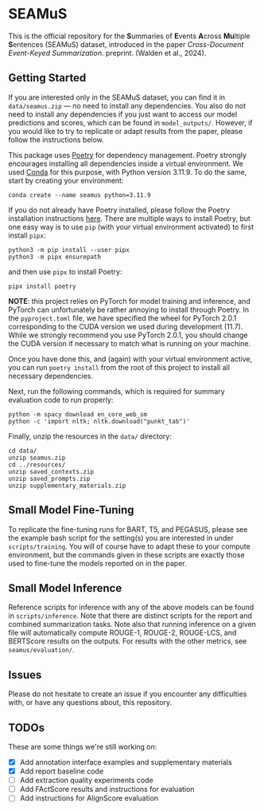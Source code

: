# SEAMuS

This is the official repository for the **S**ummaries of **E**vents **A**cross **Mu**ltiple **S**entences (SEAMuS) dataset, introduced in the paper *Cross-Document Event-Keyed Summarization*. preprint. (Walden et al., 2024).

## Getting Started

If you are interested only in the SEAMuS dataset, you can find it in `data/seamus.zip` &mdash; no need to install any dependencies. You also do not need to install any dependencies if you just want to access our model predictions and scores, which can be found in `model_outputs/`. However, if you would like to try to replicate or adapt results from the paper, please follow the instructions below.

This package uses [Poetry](https://python-poetry.org/) for dependency management. Poetry strongly encourages installing all dependencies inside a virtual environment. We used [Conda](https://www.anaconda.com/download/) for this purpose, with Python version 3.11.9. To do the same, start by creating your environment:

```
conda create --name seamus python=3.11.9
```

If you do not already have Poetry installed, please follow the Poetry installation instructions [here](https://python-poetry.org/docs/#installation). There are multiple ways to install Poetry, but one easy way is to use `pip` (with your virtual environment activated) to first install `pipx`:

```
python3 -m pip install --user pipx
python3 -m pipx ensurepath
```

and then use `pipx` to install Poetry:

```
pipx install poetry
```

**NOTE**: this project relies on PyTorch for model training and inference, and PyTorch can unfortunately be rather annoying to install through Poetry. In the `pyproject.toml` file, we have specified the wheel for PyTorch 2.0.1 corresponding to the CUDA version we used during development (11.7). While we strongly recommend you use PyTorch 2.0.1, you should change the CUDA version if necessary to match what is running on your machine.

Once you have done this, and (again) with your virtual environment active, you can run `poetry install` from the root of this project to install all necessary dependencies.

Next, run the following commands, which is required for summary evaluation code to run properly:
```
python -m spacy download en_core_web_sm
python -c 'import nltk; nltk.download("punkt_tab")'
```

Finally, unzip the resources in the `data/` directory:

```
cd data/
unzip seamus.zip
cd ../resources/
unzip saved_contexts.zip
unzip saved_prompts.zip
unzip supplementary_materials.zip
```

## Small Model Fine-Tuning

To replicate the fine-tuning runs for BART, T5, and PEGASUS, please see the example bash script for the setting(s) you are interested in under `scripts/training`. You will of course have to adapt these to your compute environment, but the commands given in these scripts are exactly those used to fine-tune the models reported on in the paper.

## Small Model Inference

Reference scripts for inference with any of the above models can be found in `scripts/inference`. Note that there are distinct scripts for the report and combined summarization tasks. Note also that running inference on a given file will automatically compute ROUGE-1, ROUGE-2, ROUGE-LCS, and BERTScore results on the outputs. For results with the other metrics, see `seamus/evaluation/`.

## Issues

Please do not hesitate to create an issue if you encounter any difficulties with, or have any questions about, this repository.

## TODOs

These are some things we're still working on:

- [x] Add annotation interface examples and supplementary materials
- [x] Add report baseline code
- [ ] Add extraction quality experiments code
- [ ] Add FActScore results and instructions for evaluation
- [ ] Add instructions for AlignScore evaluation